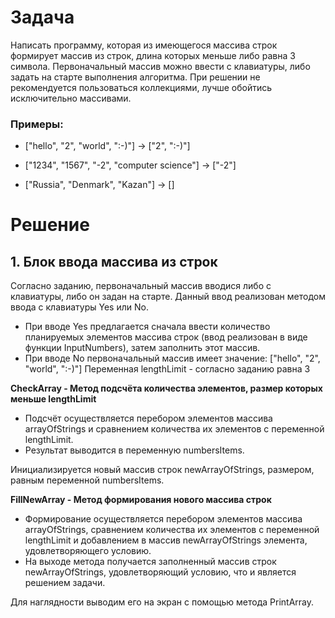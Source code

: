# Задача
Написать программу, которая из имеющегося массива строк формирует массив из строк, длина которых меньше либо равна 3 символа. Первоначальный массив можно ввести с клавиатуры, либо задать на старте выполнения алгоритма. При решении не рекомендуется пользоваться коллекциями, лучше обойтись исключительно массивами.

### Примеры:

* ["hello", "2", "world", ":-)"] -> ["2", ":-)"]

* ["1234", "1567", "-2", "computer science"] -> ["-2"]

* ["Russia", "Denmark", "Kazan"] -> []

# Решение 

## 1. **Блок ввода массива из строк**

Согласно заданию, первоначальный массив вводися либо с клавиатуры, либо он задан на старте. Данный ввод реализован методом ввода с клавиатуры Yes или No.

* При вводе Yes предлагается сначала ввести количество планируемых элементов массива строк (ввод реализован в виде функции InputNumbers), затем заполнить этот массив.
* При вводе No первоначальный массив имеет значение: ["hello", "2", "world", ":-)"]
Переменная lengthLimit - согласно заданию равна 3

**CheckArray - Метод подсчёта количества элементов, размер которых меньше lengthLimit**

* Подсчёт осуществляется перебором элементов массива arrayOfStrings и сравнением количества их элементов с переменной lengthLimit.
* Результат выводится в переменную numbersItems.

Инициализируется новый массив строк newArrayOfStrings, размером, равным переменной numbersItems.

**FillNewArray - Метод формирования нового массива строк**

* Формирование осуществляется перебором элементов массива arrayOfStrings, сравнением количества их элементов с переменной lengthLimit и добавлением в массив newArrayOfStrings элемента, удовлетворяющего условию.
* На выходе метода получается заполненный массив строк newArrayOfStrings, удовлетворяющий условию, что и является решением задачи.

Для наглядности выводим его на экран с помощью метода PrintArray.

